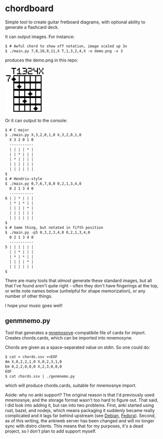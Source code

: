 # chordboard

Simple tool to create guitar fretboard diagrams, with optional ability to
generate a flashcard deck.

It can output images.  For instance:

```
$ # Awful chord to show off notation, image scaled up 3x
$ ./main.py 7,8,10,9,11,X T,1,3,2,4,X -o demo.png -x 3
```

produces the demo.png in this repo:

![the above chord](demo.png "the above chord")

Or it can output to the console:

```
$ # C major
$ ./main.py X,3,2,0,1,0 X,3,2,0,1,0
  X 3 2 0 1 0
  -----------
  | | | | * |
  | | * | | |
  | * | | | |
  | | | | | |
  | | | | | |
$ 
$ # Hendrix-style
$ ./main.py 0,7,6,7,8,0 0,2,1,3,4,0
  0 2 1 3 4 0
  -----------
6 | | * | | |
  | * | * | |
  | | | | * |
  | | | | | |
  | | | | | |
$ 
$ # Same thing, but notated in fifth position
$ ./main.py -p5 0,3,2,3,4,0 0,2,1,3,4,0
  0 2 1 3 4 0
  -----------
5 | | | | | |
  | | * | | |
  | * | * | |
  | | | | * |
  | | | | | |
$ 
```

There are many tools that *almost* generate these standard images, but all
that I've found aren't quite right - often they don't have fingerings at the
top, or write note names below (unhelpful for shape memorization), or any
number of other things.

I hope your music goes well!

## genmnemo.py

Tool that generates a
[mnemosnye](https://github.com/mnemosyne-proj/mnemosyne)-compatibile file of
cards for import.  Creates chords.cards, which can be imported into mnemosyne.

Chords are given as a space-separated value on stdin.  So one could do:

```
$ cat > chords.ssv <<EOF
Am X,0,2,2,1,0 X,0,2,3,1,0
Em 0,2,2,0,0,0 X,2,3,0,0,0
EOF
$ cat chords.ssv | ./genmnemo.py
```

which will produce chords.cards, suitable for mnemosnye import.

Aside: why no anki support?  The original reason is that I'd previously used
mnemosnye, and the storage format wasn't too hard to figure out.  That said, I
did look into adding it, but ran into two problems.  First, anki started using
rust, bazel, and nodejs, which means packaging it suddenly became really
complicated and it lags far behind upstream (see
[Debian](https://bugs.debian.org/cgi-bin/bugreport.cgi?bug=958853),
[Fedora](https://bugzilla.redhat.com/show_bug.cgi?id=1815782)).  Second, as of
this writing, the ankiweb server has been changed and will no longer sync with
distro clients.  This means that for my purposes, it's a dead project, so I
don't plan to add support myself.
